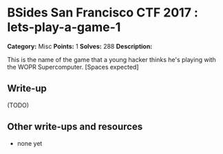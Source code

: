 # BSides San Francisco CTF 2017 : lets-play-a-game-1

**Category:** Misc
**Points:** 1
**Solves:** 288
**Description:**

This is the name of the game that a young hacker thinks he's playing with the WOPR Supercomputer. [Spaces expected]

## Write-up

(TODO)

## Other write-ups and resources

* none yet
